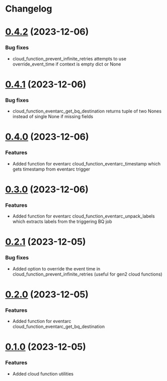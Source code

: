# Changelog

# [0.4.2](https://github.com/johnf1004/google_cloud_utilities/compare/v0.4.1...v0.4.2) (2023-12-06)

### Bug fixes

* cloud_function_prevent_infinite_retries attempts to use override_event_time if context is empty dict or None

# [0.4.1](https://github.com/johnf1004/google_cloud_utilities/compare/v0.4.0...v0.4.1) (2023-12-06)

### Bug fixes

* cloud_function_eventarc_get_bq_destination returns tuple of two Nones instead of single None if missing fields

# [0.4.0](https://github.com/johnf1004/google_cloud_utilities/compare/v0.3.0...v0.4.0) (2023-12-06)

### Features

* Added function for eventarc cloud_function_eventarc_timestamp which gets timestamp from eventarc trigger

# [0.3.0](https://github.com/johnf1004/google_cloud_utilities/compare/v0.2.1...v0.3.0) (2023-12-06)

### Features

* Added function for eventarc cloud_function_eventarc_unpack_labels which extracts labels from the triggering BQ job

# [0.2.1](https://github.com/johnf1004/google_cloud_utilities/compare/v0.2.0...v0.2.1) (2023-12-05)

### Bug fixes

* Added option to override the event time in cloud_function_prevent_infinite_retries (useful for gen2 cloud functions)

# [0.2.0](https://github.com/johnf1004/google_cloud_utilities/compare/v0.1.0...v0.2.0) (2023-12-05)

### Features

* Added function for eventarc cloud_function_eventarc_get_bq_destination

# [0.1.0](https://github.com/johnf1004/google_cloud_utilities/compare/v0.0.6...v0.1.0) (2023-12-05)

### Features

* Added cloud function utilities
